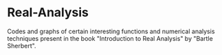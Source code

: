# Real-Analysis

Codes and graphs of certain interesting functions and numerical analysis techniques present in the book "Introduction to Real Analysis" by "Bartle Sherbert".
